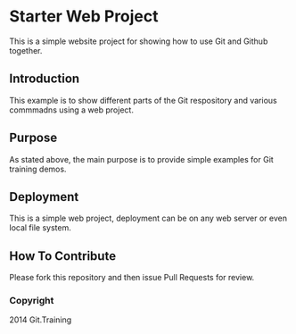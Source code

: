 # Starter Web Project

This is a simple website project for showing how to use Git and Github together.

## Introduction

This example is to show different parts of the Git respository and various commmadns using a web project.

## Purpose

As stated above, the main purpose is to provide simple examples for Git training demos.

## Deployment

This is a simple web project, deployment can be on any web server or even local file system.

## How To Contribute

Please fork this repository and then issue Pull Requests for review.

### Copyright 
2014 Git.Training